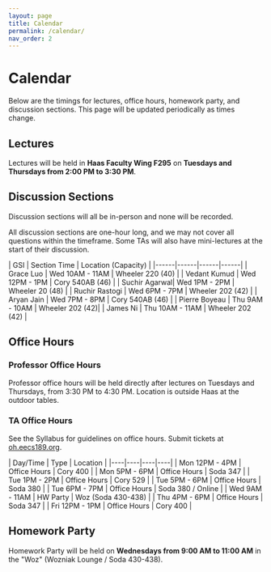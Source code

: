```yaml
---
layout: page
title: Calendar
permalink: /calendar/
nav_order: 2
---
```


# Calendar
Below are the timings for lectures, office hours, homework party, and discussion sections. This page will be updated periodically as times change.

## Lectures
Lectures will be held in **Haas Faculty Wing F295** on **Tuesdays and Thursdays from 2:00 PM to 3:30 PM**.

## Discussion Sections

Discussion sections will all be in-person and none will be recorded.

All discussion sections are one-hour long, and we may not cover all questions within the timeframe. Some TAs will also have mini-lectures at the start of their discussion.

| GSI |   Section Time  | Location (Capacity)      |
|------|------|------|------|
| Grace Luo | Wed 10AM - 11AM | Wheeler 220 (40) |
| Vedant Kumud | Wed 12PM - 1PM | Cory 540AB (46) |
| Suchir Agarwal| Wed 1PM - 2PM | Wheeler 20 (48) |
| Ruchir Rastogi | Wed 6PM - 7PM | Wheeler 202 (42) |
| Aryan Jain |  Wed 7PM - 8PM | Cory 540AB (46) |
| Pierre Boyeau | Thu 9AM - 10AM | Wheeler 202 (42)|
| James Ni | Thu 10AM - 11AM | Wheeler 202 (42) |

## Office Hours

### Professor Office Hours
Professor office hours will be held directly after lectures on Tuesdays and Thursdays, from 3:30 PM to 4:30 PM. Location is outside Haas at the outdoor tables.

### TA Office Hours

See the Syllabus for guidelines on office hours. Submit tickets at [oh.eecs189.org](https://oh.eecs189.org).

| Day/Time             |    Type      |   Location            |
|----|----|----|----|
| Mon 12PM - 4PM     |    Office Hours  |   Cory 400  |
| Mon 5PM - 6PM     |    Office Hours  |   Soda 347  |
| Tue 1PM - 2PM      |    Office Hours  |   Cory 529  |
| Tue 5PM - 6PM      |    Office Hours  |   Soda 380  |
| Tue 6PM - 7PM      |    Office Hours  |   Soda 380 / Online  |
| Wed 9AM - 11AM     |    HW Party  |   Woz (Soda 430-438)  |
| Thu 4PM - 6PM      |    Office Hours  |   Soda 347  |
| Fri 12PM - 1PM      |    Office Hours  |  Cory 400  |

## Homework Party
Homework Party will be held on **Wednesdays from 9:00 AM to 11:00 AM** in the "Woz" (Wozniak Lounge / Soda 430-438).
